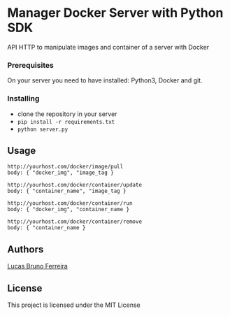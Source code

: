 # Manager Docker Server with Python SDK

API HTTP to manipulate images and container of a server with Docker


### Prerequisites

On your server you need to have installed: Python3, Docker and git.


### Installing

* clone the repository in your server
* `pip install -r requirements.txt`
* `python server.py`


## Usage


```
http://yourhost.com/docker/image/pull
body: { "docker_img", "image_tag }

http://yourhost.com/docker/container/update
body: { "container_name", "image_tag }

http://yourhost.com/docker/container/run
body: { "docker_img", "container_name }

http://yourhost.com/docker/container/remove
body: { "container_name }
```


## Authors

[Lucas Bruno Ferreira](https://github.com/lucasbrunoferreira)

## License

This project is licensed under the MIT License

